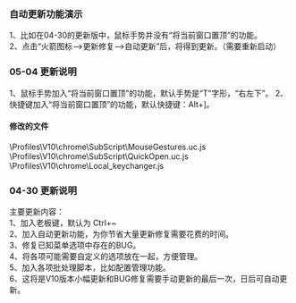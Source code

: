 ### 自动更新功能演示
1、比如在04-30的更新版中，鼠标手势并没有“将当前窗口置顶”的功能。\
2、点击“火箭图标—>更新修复—>自动更新”后，将得到更新。（需要重新启动）

### 05-04 更新说明
1、鼠标手势加入“将当前窗口置顶”的功能，默认手势是“T”字形，“右左下”。
2、快捷键加入“将当前窗口置顶”的功能，默认快捷键：Alt+]。

#### 修改的文件
\Profiles\V10\chrome\SubScript\MouseGestures.uc.js
\Profiles\V10\chrome\SubScript\QuickOpen.uc.js
\Profiles\V10\chrome\Local\_keychanger.js

### 04-30 更新说明
主要更新内容：\
1、加入老板键，默认为 Ctrl+~ \
2、加入自动更新功能，为你节省大量更新修复需要花费的时间。 \
3、修复已知菜单选项中存在的BUG。 \
4、将各项可能需要自定义的选项放在一起，方便管理。 \
5、加入各项批处理脚本，比如配置管理功能。 \
6、这将是V10版本小幅更新和BUG修复需要手动更新的最后一次，日后可自动更新。
